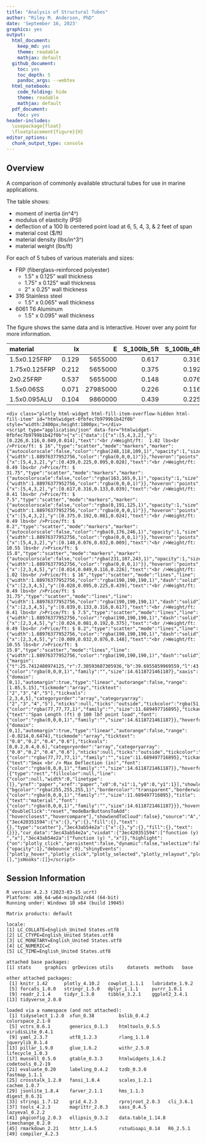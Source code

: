 ```yaml
---
title: "Analysis of Structural Tubes"
author: "Riley M. Anderson, PhD"
date: 'September 16, 2023'
graphics: yes
output:
  html_document:
    keep_md: yes
    theme: readable
    mathjax: default
  github_document:
    toc: yes
    toc_depth: 5
    pandoc_args: --webtex
  html_notebook:
    code_folding: hide
    theme: readable
    mathjax: default
  pdf_document:
    toc: yes
header-includes:
  \usepackage{float}
  \floatplacement{figure}{H}
editor_options:
  chunk_output_type: console
---
```






## Overview

A comparison of commonly available structural tubes for use in marine applications.

The table shows:

* moment of inertia (in^4^)
* modulus of elasticity (PSI)
* deflection of a 100 lb centered point load at 6, 5, 4, 3, & 2 feet of span
* material cost ($/ft)
* material density (lbs/in^3^)
* material weight (lbs/ft)

For each of 5 tubes of various materials and sizes:

* FRP (fiberglass-reinforced polyester)
  + 1.5" x 0.125" wall thickness
  + 1.75" x 0.125" wall thickness
  + 2" x 0.25" wall thickness
* 316 Stainless steel
  + 1.5" x 0.065" wall thickness
* 6061 T6 Aluminum
  + 1.5" x 0.095" wall thickness


The figure shows the same data and is interactive. Hover over any point for more information. 





|material      |    Ix|        E| S_100lb_5ft| S_100lb_4ft| S_100lb_3ft| S_100lb_2ft| price_ft| area_in| dens_lbs_in3| weight_ft|
|:-------------|-----:|--------:|-----------:|-----------:|-----------:|-----------:|--------:|-------:|------------:|---------:|
|1.5x0.125FRP  | 0.129|  5655000|       0.617|       0.316|       0.133|       0.039|     7.50|   0.540|        0.064|     0.415|
|1.75x0.125FRP | 0.212|  5655000|       0.375|       0.192|       0.081|       0.024|     8.20|   0.638|        0.064|     0.490|
|2x0.25FRP     | 0.537|  5655000|       0.148|       0.076|       0.032|       0.009|    15.80|   1.374|        0.640|    10.552|
|1.5x0.06SS    | 0.071| 27985000|       0.226|       0.116|       0.049|       0.014|    16.00|   0.293|        0.289|     1.016|
|1.5x0.095ALU  | 0.104|  9860000|       0.439|       0.225|       0.095|       0.028|    31.75|   0.419|        0.098|     0.490|



```{=html}
<div class="plotly html-widget html-fill-item-overflow-hidden html-fill-item" id="htmlwidget-0fbfec7b9799b1b42f0b" style="width:2400px;height:1800px;"></div>
<script type="application/json" data-for="htmlwidget-0fbfec7b9799b1b42f0b">{"x":{"data":[{"x":[5,4,3,2],"y":[0.226,0.116,0.049,0.014],"text":"<br />Weight/ft:  1.02 lbs<br />Price/ft: $ 16","type":"scatter","mode":"markers","marker":{"autocolorscale":false,"color":"rgba(248,118,109,1)","opacity":1,"size":15.1181102362205,"symbol":"circle","line":{"width":1.88976377952756,"color":"rgba(0,0,0,1)"}},"hoveron":"points","name":"1.5x0.06SS","legendgroup":"1.5x0.06SS","showlegend":true,"xaxis":"x","yaxis":"y","hoverinfo":"text","frame":null},{"x":[5,4,3,2],"y":[0.439,0.225,0.095,0.028],"text":"<br />Weight/ft:  0.49 lbs<br />Price/ft: $ 31.75","type":"scatter","mode":"markers","marker":{"autocolorscale":false,"color":"rgba(163,165,0,1)","opacity":1,"size":15.1181102362205,"symbol":"circle","line":{"width":1.88976377952756,"color":"rgba(0,0,0,1)"}},"hoveron":"points","name":"1.5x0.095ALU","legendgroup":"1.5x0.095ALU","showlegend":true,"xaxis":"x","yaxis":"y","hoverinfo":"text","frame":null},{"x":[5,4,3,2],"y":[0.617,0.316,0.133,0.039],"text":"<br />Weight/ft:  0.41 lbs<br />Price/ft: $ 7.5","type":"scatter","mode":"markers","marker":{"autocolorscale":false,"color":"rgba(0,191,125,1)","opacity":1,"size":15.1181102362205,"symbol":"circle","line":{"width":1.88976377952756,"color":"rgba(0,0,0,1)"}},"hoveron":"points","name":"1.5x0.125FRP","legendgroup":"1.5x0.125FRP","showlegend":true,"xaxis":"x","yaxis":"y","hoverinfo":"text","frame":null},{"x":[5,4,3,2],"y":[0.375,0.192,0.081,0.024],"text":"<br />Weight/ft:  0.49 lbs<br />Price/ft: $ 8.2","type":"scatter","mode":"markers","marker":{"autocolorscale":false,"color":"rgba(0,176,246,1)","opacity":1,"size":15.1181102362205,"symbol":"circle","line":{"width":1.88976377952756,"color":"rgba(0,0,0,1)"}},"hoveron":"points","name":"1.75x0.125FRP","legendgroup":"1.75x0.125FRP","showlegend":true,"xaxis":"x","yaxis":"y","hoverinfo":"text","frame":null},{"x":[5,4,3,2],"y":[0.148,0.076,0.032,0.009],"text":"<br />Weight/ft:  10.55 lbs<br />Price/ft: $ 15.8","type":"scatter","mode":"markers","marker":{"autocolorscale":false,"color":"rgba(231,107,243,1)","opacity":1,"size":15.1181102362205,"symbol":"circle","line":{"width":1.88976377952756,"color":"rgba(0,0,0,1)"}},"hoveron":"points","name":"2x0.25FRP","legendgroup":"2x0.25FRP","showlegend":true,"xaxis":"x","yaxis":"y","hoverinfo":"text","frame":null},{"x":[2,3,4,5],"y":[0.014,0.049,0.116,0.226],"text":"<br />Weight/ft:  1.02 lbs<br />Price/ft: $ 16","type":"scatter","mode":"lines","line":{"width":1.88976377952756,"color":"rgba(190,190,190,1)","dash":"solid"},"hoveron":"points","name":"1.5x0.06SS","legendgroup":"1.5x0.06SS","showlegend":false,"xaxis":"x","yaxis":"y","hoverinfo":"text","frame":null},{"x":[2,3,4,5],"y":[0.028,0.095,0.225,0.439],"text":"<br />Weight/ft:  0.49 lbs<br />Price/ft: $ 31.75","type":"scatter","mode":"lines","line":{"width":1.88976377952756,"color":"rgba(190,190,190,1)","dash":"solid"},"hoveron":"points","name":"1.5x0.095ALU","legendgroup":"1.5x0.095ALU","showlegend":false,"xaxis":"x","yaxis":"y","hoverinfo":"text","frame":null},{"x":[2,3,4,5],"y":[0.039,0.133,0.316,0.617],"text":"<br />Weight/ft:  0.41 lbs<br />Price/ft: $ 7.5","type":"scatter","mode":"lines","line":{"width":1.88976377952756,"color":"rgba(190,190,190,1)","dash":"solid"},"hoveron":"points","name":"1.5x0.125FRP","legendgroup":"1.5x0.125FRP","showlegend":false,"xaxis":"x","yaxis":"y","hoverinfo":"text","frame":null},{"x":[2,3,4,5],"y":[0.024,0.081,0.192,0.375],"text":"<br />Weight/ft:  0.49 lbs<br />Price/ft: $ 8.2","type":"scatter","mode":"lines","line":{"width":1.88976377952756,"color":"rgba(190,190,190,1)","dash":"solid"},"hoveron":"points","name":"1.75x0.125FRP","legendgroup":"1.75x0.125FRP","showlegend":false,"xaxis":"x","yaxis":"y","hoverinfo":"text","frame":null},{"x":[2,3,4,5],"y":[0.009,0.032,0.076,0.148],"text":"<br />Weight/ft:  10.55 lbs<br />Price/ft: $ 15.8","type":"scatter","mode":"lines","line":{"width":1.88976377952756,"color":"rgba(190,190,190,1)","dash":"solid"},"hoveron":"points","name":"2x0.25FRP","legendgroup":"2x0.25FRP","showlegend":false,"xaxis":"x","yaxis":"y","hoverinfo":"text","frame":null}],"layout":{"margin":{"t":25.7412480974125,"r":7.30593607305936,"b":39.6955859969559,"l":43.1050228310502},"plot_bgcolor":"rgba(255,255,255,1)","paper_bgcolor":"rgba(255,255,255,1)","font":{"color":"rgba(0,0,0,1)","family":"","size":14.6118721461187},"xaxis":{"domain":[0,1],"automargin":true,"type":"linear","autorange":false,"range":[1.85,5.15],"tickmode":"array","ticktext":["2","3","4","5"],"tickvals":[2,3,4,5],"categoryorder":"array","categoryarray":["2","3","4","5"],"nticks":null,"ticks":"outside","tickcolor":"rgba(51,51,51,1)","ticklen":3.65296803652968,"tickwidth":0.66417600664176,"showticklabels":true,"tickfont":{"color":"rgba(77,77,77,1)","family":"","size":11.689497716895},"tickangle":-0,"showline":true,"linecolor":"rgba(0,0,0,1)","linewidth":0.66417600664176,"showgrid":false,"gridcolor":null,"gridwidth":0,"zeroline":false,"anchor":"y","title":{"text":"Span Length (ft) @ 100 lbf point load","font":{"color":"rgba(0,0,0,1)","family":"","size":14.6118721461187}},"hoverformat":".2f"},"yaxis":{"domain":[0,1],"automargin":true,"type":"linear","autorange":false,"range":[-0.0214,0.6474],"tickmode":"array","ticktext":["0.0","0.2","0.4","0.6"],"tickvals":[0,0.2,0.4,0.6],"categoryorder":"array","categoryarray":["0.0","0.2","0.4","0.6"],"nticks":null,"ticks":"outside","tickcolor":"rgba(51,51,51,1)","ticklen":3.65296803652968,"tickwidth":0.66417600664176,"showticklabels":true,"tickfont":{"color":"rgba(77,77,77,1)","family":"","size":11.689497716895},"tickangle":-0,"showline":true,"linecolor":"rgba(0,0,0,1)","linewidth":0.66417600664176,"showgrid":false,"gridcolor":null,"gridwidth":0,"zeroline":false,"anchor":"x","title":{"text":"Smax <br /> Max Deflection (in)","font":{"color":"rgba(0,0,0,1)","family":"","size":14.6118721461187}},"hoverformat":".2f"},"shapes":[{"type":"rect","fillcolor":null,"line":{"color":null,"width":0,"linetype":[]},"yref":"paper","xref":"paper","x0":0,"x1":1,"y0":0,"y1":1}],"showlegend":true,"legend":{"bgcolor":"rgba(255,255,255,1)","bordercolor":"transparent","borderwidth":1.88976377952756,"font":{"color":"rgba(0,0,0,1)","family":"","size":11.689497716895},"title":{"text":"material","font":{"color":"rgba(0,0,0,1)","family":"","size":14.6118721461187}}},"hovermode":"closest","barmode":"relative"},"config":{"doubleClick":"reset","modeBarButtonsToAdd":["hoverclosest","hovercompare"],"showSendToCloud":false},"source":"A","attrs":{"3ec420351594":{"x":{},"y":{},"fill":{},"text":{},"type":"scatter"},"3ec43ab54e2a":{"x":{},"y":{},"fill":{},"text":{}}},"cur_data":"3ec43ab54e2a","visdat":{"3ec420351594":["function (y) ","x"],"3ec43ab54e2a":["function (y) ","x"]},"highlight":{"on":"plotly_click","persistent":false,"dynamic":false,"selectize":false,"opacityDim":0.2,"selected":{"opacity":1},"debounce":0},"shinyEvents":["plotly_hover","plotly_click","plotly_selected","plotly_relayout","plotly_brushed","plotly_brushing","plotly_clickannotation","plotly_doubleclick","plotly_deselect","plotly_afterplot","plotly_sunburstclick"],"base_url":"https://plot.ly"},"evals":[],"jsHooks":[]}</script>
```


## Session Information


```
R version 4.2.3 (2023-03-15 ucrt)
Platform: x86_64-w64-mingw32/x64 (64-bit)
Running under: Windows 10 x64 (build 19045)

Matrix products: default

locale:
[1] LC_COLLATE=English_United States.utf8 
[2] LC_CTYPE=English_United States.utf8   
[3] LC_MONETARY=English_United States.utf8
[4] LC_NUMERIC=C                          
[5] LC_TIME=English_United States.utf8    

attached base packages:
[1] stats     graphics  grDevices utils     datasets  methods   base     

other attached packages:
 [1] knitr_1.42      plotly_4.10.2   cowplot_1.1.1   lubridate_1.9.2
 [5] forcats_1.0.0   stringr_1.5.0   dplyr_1.1.1     purrr_1.0.1    
 [9] readr_2.1.4     tidyr_1.3.0     tibble_3.2.1    ggplot2_3.4.1  
[13] tidyverse_2.0.0

loaded via a namespace (and not attached):
 [1] tidyselect_1.2.0  xfun_0.38         bslib_0.4.2       colorspace_2.1-0 
 [5] vctrs_0.6.1       generics_0.1.3    htmltools_0.5.5   viridisLite_0.4.1
 [9] yaml_2.3.7        utf8_1.2.3        rlang_1.1.0       jquerylib_0.1.4  
[13] pillar_1.9.0      glue_1.6.2        withr_2.5.0       lifecycle_1.0.3  
[17] munsell_0.5.0     gtable_0.3.3      htmlwidgets_1.6.2 codetools_0.2-19 
[21] evaluate_0.20     labeling_0.4.2    tzdb_0.3.0        fastmap_1.1.1    
[25] crosstalk_1.2.0   fansi_1.0.4       scales_1.2.1      cachem_1.0.7     
[29] jsonlite_1.8.4    farver_2.1.1      hms_1.1.3         digest_0.6.31    
[33] stringi_1.7.12    grid_4.2.3        rprojroot_2.0.3   cli_3.6.1        
[37] tools_4.2.3       magrittr_2.0.3    sass_0.4.5        lazyeval_0.2.2   
[41] pkgconfig_2.0.3   ellipsis_0.3.2    data.table_1.14.8 timechange_0.2.0 
[45] rmarkdown_2.21    httr_1.4.5        rstudioapi_0.14   R6_2.5.1         
[49] compiler_4.2.3   
```


